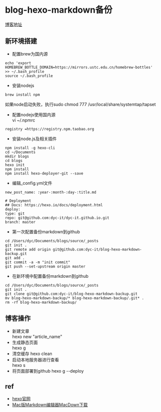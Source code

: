 # blog-hexo-markdown备份

[博客地址](https://dyc-it.github.io/)

## 新环境搭建

* 配置brew为国内源

```
echo 'export HOMEBREW_BOTTLE_DOMAIN=https://mirrors.ustc.edu.cn/homebrew-bottles' >> ~/.bash_profile
source ~/.bash_profile

```

* 安装nodejs

```
brew install npm
```

如果node启动失败，执行sudo chmod 777 /usr/local/share/systemtap/tapset

* 配置nodejs使用国内源  
vi ~/.npmrc

```
registry =https://registry.npm.taobao.org

```


* 安装node.js及相关插件

```
npm install -g hexo-cli
cd ~/Documents
mkdir blogs
cd blogs
hexo init
npm install
npm install hexo-deployer-git --save
```


* 编辑_config.yml文件    

```    
new_post_name: :year-:month-:day-:title.md  
    
# Deployment
## Docs: https://hexo.io/docs/deployment.html
deploy:
type: git
repo: git@github.com:dyc-it/dyc-it.github.io.git
branch: master
```

* 第一次配置备份markdown到github   

```
cd /Users/dyc/Documents/blogs/source/_posts
git init .
git remote add origin git@github.com:dyc-it/blog-hexo-markdown-backup.git
git add .
git commit -a -m "init commit"
git push --set-upstream origin master
```

* 在新环境中配置备份markdown到github  

```
cd /Users/dyc/Documents/blogs/source/_posts
git init .
git clone git@github.com:dyc-it/blog-hexo-markdown-backup.git
mv blog-hexo-markdown-backup/* blog-hexo-markdown-backup/.git* .
rm -rf blog-hexo-markdown-backup/
```
## 博客操作

* 新建文章  
	hexo new "article_name"
* 生成静态页面  
	hexo g
* 清空缓存
	hexo clean
* 启动本地服务器进行查看  
	hexo s
* 将页面部署到github
	hexo g --deploy



## ref
* [hexo官网](https://hexo.io)  
* [Mac版Markdown编辑器MacDown下载](http://macdown.uranusjr.com/)


